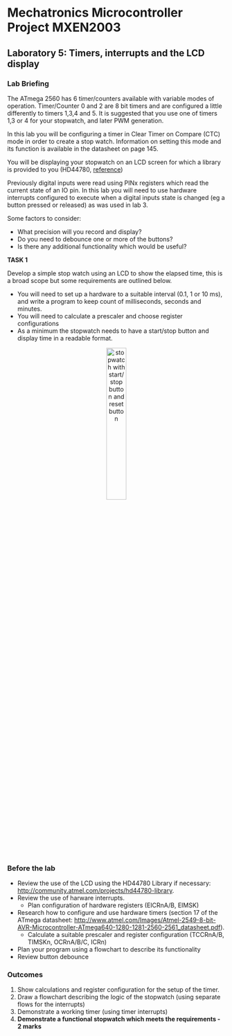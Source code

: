 # Mechatronics Microcontroller Project MXEN2003

## Laboratory 5: Timers, interrupts and the LCD display

### Lab Briefing

The ATmega 2560 has 6 timer/counters available with variable modes of operation. Timer/Counter 0 and 2 are 8 bit timers and are configured a little differently to timers 1,3,4 and 5. It is suggested that you use one of timers 1,3 or 4 for your stopwatch, and later PWM generation.

In this lab you will be configuring a timer in Clear Timer on Compare (CTC) mode in order to create a stop watch. Information on setting this mode and its function is available in the datasheet on page 145.

You will be displaying your stopwatch on an LCD screen for which a library is provided to you (HD44780, [reference](http://community.atmel.com/projects/hd44780-library.))

Previously digital inputs were read using PINx registers which read the current state of an IO pin. In this lab you will need to use hardware interrupts configured to execute when a digital inputs state is changed (eg a button pressed or released) as was used in lab 3.

Some factors to consider:
- What precision will you record and display?
- Do you need to debounce one or more of the buttons?
- Is there any additional functionality which would be useful?

**TASK 1**

Develop a simple stop watch using an LCD to show the elapsed time, this is a broad scope but some requirements are outlined below.
  - You will need to set up a hardware to a suitable interval (0.1, 1 or 10 ms), and write a program to keep count of milliseconds, seconds and minutes.
  - You will need to calculate a prescaler and choose register configurations
  - As a minimum the stopwatch needs to have a start/stop button and display time in a readable format.

<p align="center"> <img src="https://cdn.rawgit.com/mxeng/mcp-docs/58d989b29e79487f61872b26bb9f59bde3d672a8/labs/stopwatch.svg" alt="stopwatch with start/stop button and reset button" width="30%"> </p>

### Before the lab

- Review the use of the LCD using the HD44780 Library if necessary: http://community.atmel.com/projects/hd44780-library.
- Review the use of harware interrupts.
  - Plan configuration of hardware registers (EICRnA/B, EIMSK)
- Research how to configure and use hardware timers (section 17 of the ATmega datasheet: http://www.atmel.com/Images/Atmel-2549-8-bit-AVR-Microcontroller-ATmega640-1280-1281-2560-2561_datasheet.pdf).
  - Calculate a suitable prescaler and register configuration (TCCRnA/B, TIMSKn, OCRnA/B/C, ICRn)
- Plan your program using a flowchart to describe its functionality
- Review button debounce

### Outcomes

1. Show calculations and register configuration for the setup of the timer.
2. Draw a flowchart describing the logic of the stopwatch (using separate flows for the interrupts)
3. Demonstrate a working timer (using timer interrupts)
4. **Demonstrate a functional stopwatch which meets the requirements - 2 marks**
